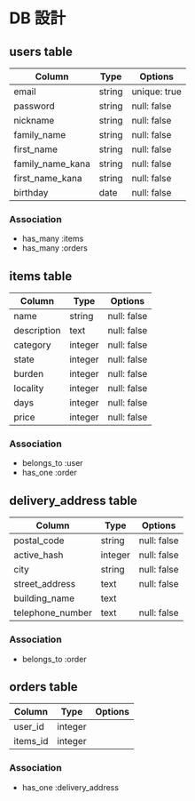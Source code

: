 # DB 設計

## users table

| Column             | Type                | Options                 |
|--------------------|---------------------|-------------------------|
| email              | string              | unique: true            |
| password           | string              | null: false             |
| nickname           | string              | null: false             |
| family_name        | string              | null: false             |
| first_name         | string              | null: false             |
| family_name_kana   | string              | null: false             |
| first_name_kana    | string              | null: false             |
| birthday           | date                | null: false             |

### Association
- has_many :items
- has_many :orders

## items table

| Column             | Type                | Options                 |
|--------------------|---------------------|-------------------------|
| name               | string              | null: false             |
| description        | text                | null: false             |
| category           | integer             | null: false             |
| state              | integer             | null: false             |
| burden             | integer             | null: false             |
| locality           | integer             | null: false             |
| days               | integer             | null: false             |
| price              | integer             | null: false             |

### Association
- belongs_to :user
- has_one :order

## delivery_address table

| Column             | Type                | Options                 |
|--------------------|---------------------|-------------------------|
| postal_code        | string              | null: false             |
| active_hash        | integer             | null: false             |
| city               | string              | null: false             |
| street_address     | text                | null: false             |
| building_name      | text                |                         |
| telephone_number   | text                | null: false             |

### Association
- belongs_to :order

## orders table

| Column             | Type                | Options                 |
|--------------------|---------------------|-------------------------|
| user_id            | integer             |                         |
| items_id           | integer             |                         |

### Association
- has_one :delivery_address
